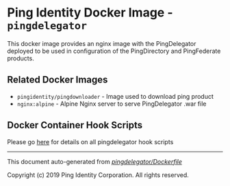 
# Ping Identity Docker Image - `pingdelegator`

This docker image provides an nginx image with the PingDelegator
deployed to be used in configuration of the PingDirectory and 
PingFederate products.

## Related Docker Images
- `pingidentity/pingdownloader` - Image used to download ping product
- `nginx:alpine` - Alpine Nginx server to serve PingDelegator .war file

## Docker Container Hook Scripts
Please go [here](hooks/README.md) for details on all pingdelegator hook scripts

---
This document auto-generated from _[pingdelegator/Dockerfile](https://github.com/pingidentity/pingidentity-docker-builds/blob/master/pingdelegator/Dockerfile)_

Copyright (c)  2019 Ping Identity Corporation. All rights reserved.
